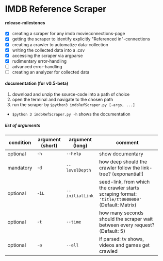 # IMDB Reference Scraper

#### release-milestones
- [x] creating a scraper for any imdb movieconnections-page
- [x] getting the scraper to identify explicitly "Referenced in"-connections
- [x] creating a crawler to automatize data-collection
- [x] writing the collected data into a .csv
- [x] accessing the scraper via argparse
- [x] rudimentary error-handling
- [ ] advanced error-handling
- [ ] creating an analyzer for collected data

#### documentation (for v0.5-beta)
1. download and unzip the source-code into a path of choice
2. open the terminal and navigate to the chosen path
3. run the scraper by `$python3 imdbRefScraper.py [-args, ...]`
  * `$python 3 imdbRefScraper.py -h` shows the documentation

##### list of arguments

condition | argument (short) | argument (long) | comment
--------- | ---------------- | --------------- | -------
optional | `-h`| `--help` | show documentary
mandatory | `-d`| `--levelDepth`| how deep should the crawler follow the link-tree? (exponantial!)
optional | `-iL` | `--initialLink`| seed-link, from which the crawler starts scraping format: `'title/tt0000000'` (Default: Matrix)
optional | `-t` | `--time` | how many seconds should the scraper wait between every request? (Default: 5)
optional | `-a` | `--all` | if parsed: tv shows, videos and games get crawled

